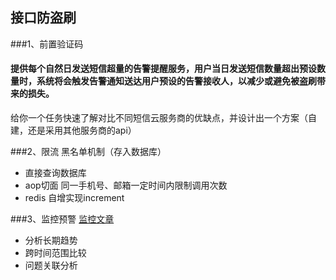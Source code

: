 ## 接口防盗刷
###1、前置验证码
#### 提供每个自然日发送短信超量的告警提醒服务，用户当日发送短信数量超出预设数量时，系统将会触发告警通知送达用户预设的告警接收人，以减少或避免被盗刷带来的损失。
给你一个任务快速了解对比不同短信云服务商的优缺点，并设计出一个方案（自建，还是采用其他服务商的api）

###2、限流
黑名单机制（存入数据库）
- 直接查询数据库
- aop切面
同一手机号、邮箱一定时间内限制调用次数
- redis 自增实现increment

###3、监控预警
[监控文章](https://ketao1989.github.io/2020/11/26/2020-11-26-biz-monitor-experience/)
- 分析长期趋势
- 跨时间范围比较
- 问题关联分析
